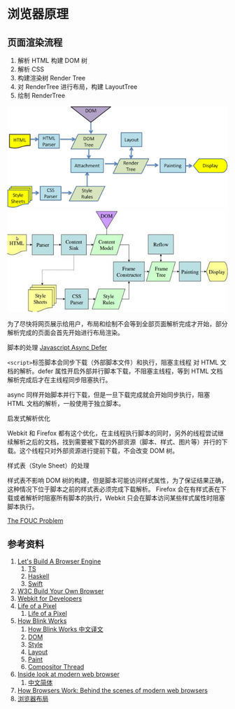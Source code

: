 # 浏览器原理

## 页面渲染流程

1. 解析 HTML 构建 DOM 树
1. 解析 CSS
1. 构建渲染树 Render Tree
1. 对 RenderTree 进行布局，构建 LayoutTree
1. 绘制 RenderTree

![webkit](./webkitflow.png)
![Gecko](./gecko.jpeg)

为了尽快将网页展示给用户，布局和绘制不会等到全部页面解析完成才开始，部分解析完成的页面会首先开始进行布局渲染。

脚本的处理 [Javascript Async Defer](https://flaviocopes.com/javascript-async-defer/)

`<script>`标签脚本会同步下载（外部脚本文件）和执行，阻塞主线程 对 HTML 文档的解析。defer 属性开启外部并行脚本下载，不阻塞主线程，等到 HTML 文档解析完成后才在主线程同步阻塞执行。

async 同样开始脚本并行下载，但是一旦下载完成就会开始同步执行，阻塞 HTML 文档的解析，一般使用于独立脚本。

启发式解析优化

Webkit 和 Firefox 都有这个优化，在主线程执行脚本的同时，另外的线程尝试继续解析之后的文档，找到需要被下载的外部资源（脚本、样式、图片等）并行的下载。这个线程只对外部资源进行提前下载，不会改变 DOM 树。

样式表（Style Sheet）的处理

样式表不影响 DOM 树的构建，但是脚本可能访问样式属性，为了保证结果正确，这种情况下位于脚本之前的样式表必须完成下载解析。
Firefox 会在有样式表在下载或者解析时阻塞所有脚本的执行，Webkit 只会在脚本访问某些样式属性时阻塞脚本执行。

[The FOUC Problem](https://webkit.org/blog/66/the-fouc-problem/)

## 参考资料

1. [Let's Build A Browser Engine](https://limpet.net/mbrubeck/2014/08/08/toy-layout-engine-1.html)
   1. [TS](https://dev.to/sanemat/let-s-build-browser-engine-in-typescript-vol0-toy-browser-engine-egm)
   1. [Haskell](http://hrothen.github.io/posts/lets-build-a-browser-engine-in-haskell.html)
   1. [Swift](http://www.screaming.org/blog/2014/08/15/lets-build-a-browser-engine-in-swift/)
1. [W3C Build Your Own Browser](https://www.w3.org/blog/2008/09/build-your-own-browser/)
1. [Webkit for Developers](https://www.paulirish.com/2013/webkit-for-developers/)
1. [Life of a Pixel](https://docs.google.com/presentation/d/1boPxbgNrTU0ddsc144rcXayGA_WF53k96imRH8Mp34Y/edit#slide=id.ga884fe665f_64_6)
   1. [Life of a Pixel](https://zhuanlan.zhihu.com/p/44737615)
1. [How Blink Works](https://docs.google.com/document/d/1aitSOucL0VHZa9Z2vbRJSyAIsAz24kX8LFByQ5xQnUg/edit?pli=1#)
   1. [How Blink Works 中文译文](https://zhuanlan.zhihu.com/p/52918538)
   1. [DOM](https://chromium.googlesource.com/chromium/src/+/refs/heads/main/third_party/blink/renderer/core/dom/README.md)
   1. [Style](https://chromium.googlesource.com/chromium/src/+/refs/heads/main/third_party/blink/renderer/core/css/README.md)
   1. [Layout](https://chromium.googlesource.com/chromium/src/+/refs/heads/main/third_party/blink/renderer/core/layout/README.md)
   1. [Paint](https://chromium.googlesource.com/chromium/src/+/refs/heads/main/third_party/blink/renderer/core/paint/README.md)
   1. [Compositor Thread](https://www.chromium.org/developers/design-documents/chromium-graphics)
1. [Inside look at modern web browser](https://developers.google.com/web/updates/2018/09/inside-browser-part1)
   1. [中文简体](https://zhuanlan.zhihu.com/p/47407398)
1. [How Browsers Work: Behind the scenes of modern web browsers](https://www.html5rocks.com/en/tutorials/internals/howbrowserswork/)
1. [浏览器布局](https://zhuanlan.zhihu.com/p/25445527)
